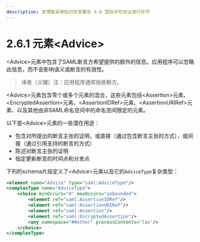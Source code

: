 ```yaml
---
description: 本博客采用知识共享署名 4.0 国际许可协议进行许可
---
```


# 2.6.1 元素\<Advice\>


\<Advice\>元素中包含了SAML断言方希望提供的额外的信息。应用程序可以忽略此信息，而不会影响语义或断言的有效性。

> 译者（义臻）注：应用程序通常指依赖方。

\<Advice\>元素包含零个或多个元素的混合，这些元素包括\<Assertion\>元素、\<EncryptedAssertion\>元素、\<AssertionIDRef\>元素、\<AssertionURIRef\>元素、以及其他由非SAML命名空间中的命名空间限定的元素。

以下是\<Advice\>元素的一些潜在用途：

+ 包含对所提出的断言主张的证明，或直接（通过包含断言主张的方式），或间接（通过引用支持的断言的方式）
+ 陈述对断言主张的证明
+ 指定更新断言的时间点和分发点

下列的schema片段定义了\<Advice\>元素以及它的```AdviceType```复杂类型：

```xml
<element name="Advice" type="saml:AdviceType"/>
<complexType name="AdviceType">
    <choice minOccurs="0" maxOccurs="unbounded">
        <element ref="saml:AssertionIDRef"/>
        <element ref="saml:AssertionURIRef"/>
        <element ref="saml:Assertion"/>
        <element ref="saml:EncryptedAssertion"/>
        <any namespace="##other" processContents="lax"/>
    </choice>
</complexType>
```